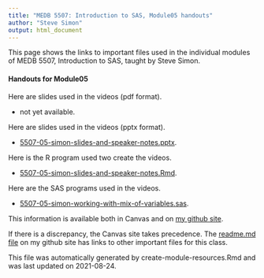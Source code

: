 ```yaml
---
title: "MEDB 5507: Introduction to SAS, Module05 handouts"
author: "Steve Simon"
output: html_document
---
```


<!--This file was first created on 2021-08-24.-->

This page shows the links to important files used in the individual modules of MEDB 5507, Introduction to SAS, taught by Steve Simon. 

#### Handouts for Module05

<!--resources-slides-1-->


Here are slides used in the videos (pdf format).

+   not yet available.

Here are slides used in the videos (pptx format).

+ [5507-05-simon-slides-and-speaker-notes.pptx][slides-and-speaker-notes.pptx].

Here is the R program used two create the videos.

+ [5507-05-simon-slides-and-speaker-notes.Rmd][slides-and-speaker-notes.Rmd].

Here are the SAS programs used in the videos.

+ [5507-05-simon-working-with-mix-of-variables.sas][working-with-mix-of-variables.sas].

<!---my git--->
This information is available both in Canvas and on [my github site][thisf].

If there is a discrepancy, the Canvas site takes precedence. The [readme.md file][mygit] on my github site has links to other important files for this class.

This file was automatically generated by create-module-resources.Rmd and was last updated on 2021-08-24.

[thisf]: https://github.com/pmean/introduction-to-sas/blob/master/modules/5507-05-handouts.md
[mygit]: https://github.com/pmean/introduction-to-sas/blob/master/README.md
<!---my git--->

<!---pdf_v--->
<!---No links for this section--->

<!---ppt_v--->
[slides-and-speaker-notes.pptx]: https://github.com/pmean/introduction-to-sas/blob/master/results/5507-05-simon-slides-and-speaker-notes.pptx

<!---rmd_v--->
[slides-and-speaker-notes.Rmd]: https://github.com/pmean/introduction-to-sas/blob/master/src/5507-05-simon-slides-and-speaker-notes.Rmd

<!---sas_v--->
[working-with-mix-of-variables.sas]: https://github.com/pmean/introduction-to-sas/blob/master/src/5507-05-simon-working-with-mix-of-variables.sas


